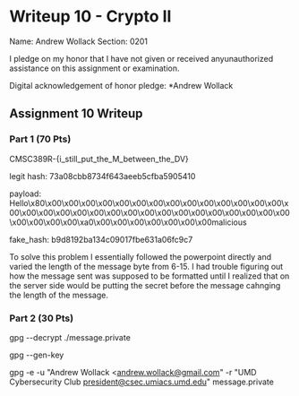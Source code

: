Writeup 10 - Crypto II
=====

Name: Andrew Wollack
Section: 0201

I pledge on my honor that I have not given or received anyunauthorized assistance on this assignment or examination.

Digital acknowledgement of honor pledge: *Andrew Wollack

## Assignment 10 Writeup

### Part 1 (70 Pts)

CMSC389R-{i_still_put_the_M_between_the_DV}

legit hash: 73a08cbb8734f643aeeb5cfba5905410

payload: Hello\x80\x00\x00\x00\x00\x00\x00\x00\x00\x00\x00\x00\x00\x00\x00\x00\x00\x00\x00\x00\x00\x00\x00\x00\x00\x00\x00\x00\x00\x00\x00\x00\x00\x00\x00\x00\xa0\x00\x00\x00\x00\x00\x00\x00malicious

fake_hash: b9d8192ba134c09017fbe631a06fc9c7

To solve this problem I essentially followed the powerpoint directly and varied the length of the message byte from 6-15. I had trouble figuring out how the message sent was supposed to be formatted until I realized that on the server side would be putting the secret before the message cahnging the length of the message.

### Part 2 (30 Pts)

gpg --decrypt ./message.private

gpg --gen-key

gpg -e -u "Andrew Wollack <andrew.wollack@gmail.com" -r "UMD Cybersecurity Club <president@csec.umiacs.umd.edu>" message.private


